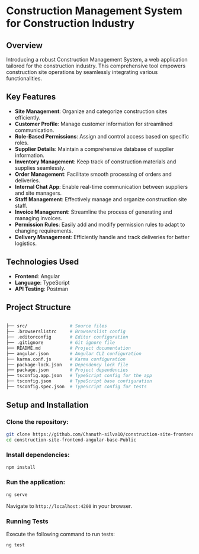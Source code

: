# Construction Management System for Construction Industry

## Overview
Introducing a robust Construction Management System, a web application tailored for the construction industry. This comprehensive tool empowers construction site operations by seamlessly integrating various functionalities.

## Key Features
- **Site Management**: Organize and categorize construction sites efficiently.
- **Customer Profile**: Manage customer information for streamlined communication.
- **Role-Based Permissions**: Assign and control access based on specific roles.
- **Supplier Details**: Maintain a comprehensive database of supplier information.
- **Inventory Management**: Keep track of construction materials and supplies seamlessly.
- **Order Management**: Facilitate smooth processing of orders and deliveries.
- **Internal Chat App**: Enable real-time communication between suppliers and site managers.
- **Staff Management**: Effectively manage and organize construction site staff.
- **Invoice Management**: Streamline the process of generating and managing invoices.
- **Permission Rules**: Easily add and modify permission rules to adapt to changing requirements.
- **Delivery Management**: Efficiently handle and track deliveries for better logistics.

## Technologies Used
- **Frontend**: Angular
- **Language**: TypeScript
- **API Testing**: Postman

## Project Structure
```bash

├── src/                # Source files
├── .browserslistrc     # Browserslist config
├── .editorconfig       # Editor configuration
├── .gitignore          # Git ignore file
├── README.md           # Project documentation
├── angular.json        # Angular CLI configuration
├── karma.conf.js       # Karma configuration
├── package-lock.json   # Dependency lock file
├── package.json        # Project dependencies
├── tsconfig.app.json   # TypeScript config for the app
├── tsconfig.json       # TypeScript base configuration
├── tsconfig.spec.json  # TypeScript config for tests

```
## Setup and Installation
### Clone the repository:
```bash
git clone https://github.com/Chanuth-silva10/construction-site-frontend-angular-base-Public.git
cd construction-site-frontend-angular-base-Public

```

### Install dependencies:
``` bash
npm install

```

### Run the application:
```bash
ng serve

```
Navigate to `http://localhost:4200` in your browser.

### Running Tests
Execute the following command to run tests:
```bash
ng test

```

